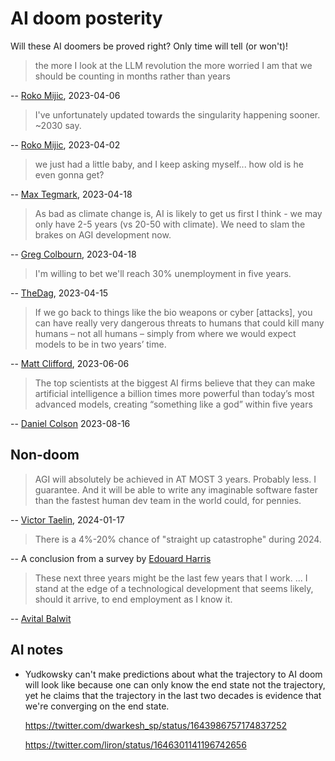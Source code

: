 # AI doom posterity

Will these AI doomers be proved right?  Only time will tell (or
won't)!

> the more I look at the LLM revolution the more worried I am that we
> should be counting in months rather than years

-- [Roko
Mijic](https://twitter.com/RokoMijic/status/1643959006040293377),
2023-04-06

> I've unfortunately updated towards the singularity happening
> sooner. ~2030 say.

-- [Roko
Mijic](https://twitter.com/RokoMijic/status/1642659846716633089),
2023-04-02

> we just had a little baby, and I keep asking myself... how old is he
> even gonna get?

-- [Max
Tegmark](https://twitter.com/liron/status/1648185583938969600),
2023-04-18

> As bad as climate change is, AI is likely to get us first I think -
> we may only have 2-5 years (vs 20-50 with climate). We need to slam
> the brakes on AGI development now.

-- [Greg
Colbourn](https://twitter.com/gcolbourn/status/1648267236019167232),
2023-04-18

> I'm willing to bet we'll reach 30% unemployment in five years.

--
[TheDag](https://www.themotte.org/post/440/culture-war-roundup-for-the-week/87511?context=8#context),
2023-04-15

> If we go back to things like the bio weapons or cyber [attacks], you
> can have really very dangerous threats to humans that could kill
> many humans – not all humans – simply from where we would expect
> models to be in two years’ time.

-- [Matt
Clifford](https://www.independent.co.uk/news/uk/politics/ai-artificial-intelligence-kill-humans-sunak-b2352099.html),
2023-06-06

> The top scientists at the biggest AI firms believe that they can
> make artificial intelligence a billion times more powerful than
> today’s most advanced models, creating “something like a god” within
> five years

-- [Daniel
Colson](https://twitter.com/DanielColson6/status/1691598172513296710)
2023-08-16

## Non-doom

> AGI will absolutely be achieved in AT MOST 3 years. Probably less. I
> guarantee. And it will be able to write any imaginable software
> faster than the fastest human dev team in the world could, for
> pennies.

-- [Victor
Taelin](https://twitter.com/VictorTaelin/status/1747674769342738587),
2024-01-17

> There is a 4%-20% chance of "straight up catastrophe" during 2024.

-- A conclusion from a survey by [Edouard
Harris](https://twitter.com/NickEMoran/status/1767247012825571776)

> These next three years might be the last few years that I
> work. ... I stand at the edge of a technological development that
> seems likely, should it arrive, to end employment as I know it.

-- [Avital
Balwit](https://www.palladiummag.com/2024/05/17/my-last-five-years-of-work/)

## AI notes

* Yudkowsky can't make predictions about what the trajectory to AI
  doom will look like because one can only know the end state not the
  trajectory, yet he claims that the trajectory in the last two
  decades is evidence that we're converging on the end state.

  <https://twitter.com/dwarkesh_sp/status/1643986757174837252>

  <https://twitter.com/liron/status/1646301141196742656>
